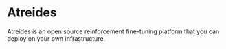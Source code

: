 # Atreides

Atreides is an open source reinforcement fine-tuning platform that you can deploy on your own infrastructure.
